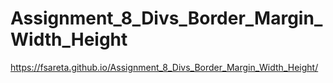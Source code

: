 # Assignment_8_Divs_Border_Margin_Width_Height
 https://fsareta.github.io/Assignment_8_Divs_Border_Margin_Width_Height/
